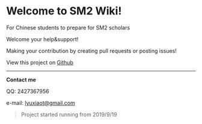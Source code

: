 # Welcome to SM2 Wiki!

For Chinese students to prepare for SM2 scholars

Welcome your help&support!

Making your contribution by creating pull requests or posting issues! 

View this project on [Github](https://github.com/Rye-Catcher/SM2-wiki)


---

**Contact me**

QQ: 2427367956

e-mail: lyuxiaot@gmail.com


> Project started running from 2019/9/19
